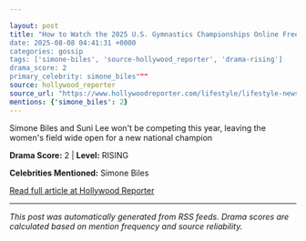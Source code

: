 ```yaml
---

layout: post
title: "How to Watch the 2025 U.S. Gymnastics Championships Online Free
date: 2025-08-08 04:41:31 +0000
categories: gossip
tags: ['simone-biles', 'source-hollywood_reporter', 'drama-rising']
drama_score: 2
primary_celebrity: simone_biles"""
source: hollywood_reporter
source_url: "https://www.hollywoodreporter.com/lifestyle/lifestyle-news/watch-us-gymnastics-championships-online-free-streaming-1235573957/"""
mentions: {'simone_biles': 2}
---
```



Simone Biles and Suni Lee won't be competing this year, leaving the women's field wide open for a new national champion

**Drama Score:** 2 | **Level:** RISING

**Celebrities Mentioned:** Simone Biles

[Read full article at Hollywood Reporter](https://www.hollywoodreporter.com/lifestyle/lifestyle-news/watch-us-gymnastics-championships-online-free-streaming-1235573957/)

---


*This post was automatically generated from RSS feeds. Drama scores are calculated based on mention frequency and source reliability.*
